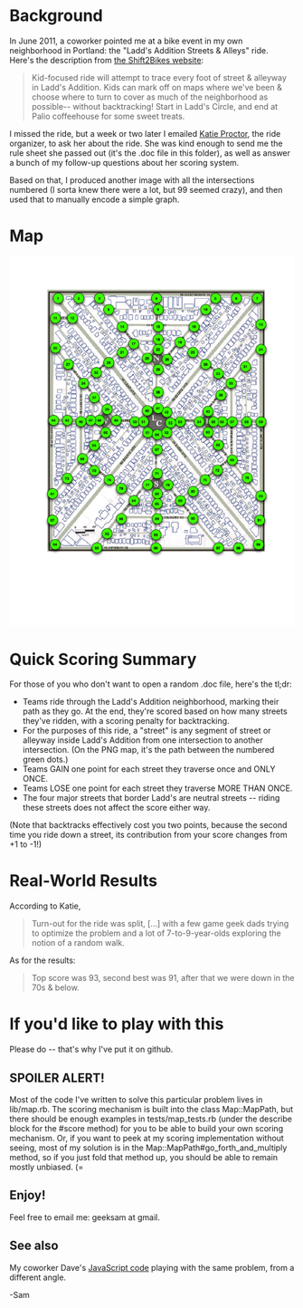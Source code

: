# Background

In June 2011, a coworker pointed me at a bike event in my own neighborhood in Portland: the "Ladd's Addition Streets & Alleys" ride.  Here's the description from [the Shift2Bikes website](http://shift2bikes.org/cal/viewpp2011.php?#14-2374):

> Kid-focused ride will attempt to trace every foot of street & alleyway in Ladd's Addition.  Kids can mark off on maps where we've been & choose where to turn to cover as much of the neighborhood as possible-- without backtracking!  Start in Ladd's Circle, and end at Palio coffeehouse for some sweet treats.

I missed the ride, but a week or two later I emailed [Katie Proctor](http://civilizedconveyance.blogspot.com/), the ride organizer, to ask her about the ride.  She was kind enough to send me the rule sheet she passed out (it's the .doc file in this folder), as well as answer a bunch of my follow-up questions about her scoring system.

Based on that, I produced another image with all the intersections numbered (I sorta knew there were a lot, but 99 seemed crazy), and then used that to manually encode a simple graph.

# Map

<img src="https://github.com/geeksam/ladds_graph/raw/master/Map%20of%20Ladd's%20Addition.png">

# Quick Scoring Summary

For those of you who don't want to open a random .doc file, here's the tl;dr:

* Teams ride through the Ladd's Addition neighborhood, marking their path as they go.  At the end, they're scored based on how many streets they've ridden, with a scoring penalty for backtracking.
* For the purposes of this ride, a "street" is any segment of street or alleyway inside Ladd's Addition from one intersection to another intersection.  (On the PNG map, it's the path between the numbered green dots.)
* Teams GAIN one point for each street they traverse once and ONLY ONCE.
* Teams LOSE one point for each street they traverse MORE THAN ONCE.
* The four major streets that border Ladd's are neutral streets -- riding these streets does not affect the score either way.

(Note that backtracks effectively cost you two points, because the second time you ride down a street, its contribution from your score changes from +1 to -1!)

# Real-World Results

According to Katie,

> Turn-out for the ride was split, [...] with a few game geek dads trying to optimize the problem and a lot of 7-to-9-year-olds exploring the notion of a random walk.

As for the results:

> Top score was 93, second best was 91, after that we were down in the 70s & below.

# If you'd like to play with this

Please do -- that's why I've put it on github.

## SPOILER ALERT!

Most of the code I've written to solve this particular problem lives in lib/map.rb.  The scoring mechanism is built into the class Map::MapPath, but there should be enough examples in tests/map_tests.rb (under the describe block for the #score method) for you to be able to build your own scoring mechanism.  Or, if you want to peek at my scoring implementation without seeing, most of my solution is in the Map::MapPath#go_forth_and_multiply method, so if you just fold that method up, you should be able to remain mostly unbiased.  (=

## Enjoy!

Feel free to email me:  geeksam at gmail.

## See also

My coworker Dave's [JavaScript code](https://github.com/mildavw/ladds) playing with the same problem, from a different angle.

-Sam
